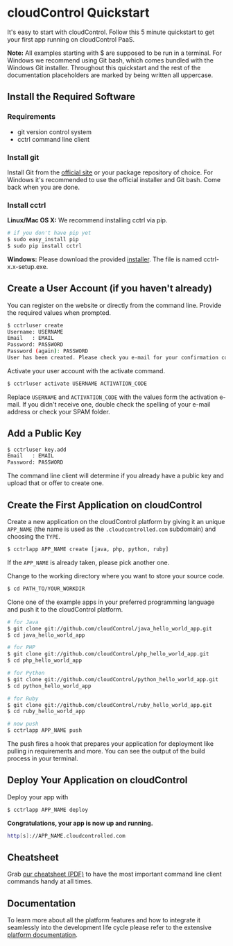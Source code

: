 # cloudControl Quickstart

It's easy to start with cloudControl. Follow this 5 minute quickstart to get your first app running on cloudControl PaaS.

**Note:** All examples starting with $ are supposed to be run in a terminal. For Windows we recommend using Git bash, which comes bundled with the Windows Git installer. Throughout this quickstart and the rest of the documentation placeholders are marked by being written all uppercase.

## Install the Required Software

### Requirements

* git version control system
* cctrl command line client

### Install git

Install Git from the [official site](http://git-scm.com/) or your package repository of choice. For Windows it's recommended to use the official installer and Git bash. Come back when you are done.

### Install cctrl

**Linux/Mac OS X:** We recommend installing cctrl via pip.

~~~bash
# if you don't have pip yet
$ sudo easy_install pip
$ sudo pip install cctrl
~~~

**Windows:** Please download the provided [installer](http://cctrl.s3-website-eu-west-1.amazonaws.com/#windows/). The file is named cctrl-x.x-setup.exe.

## Create a User Account (if you haven't already)

You can register on the website or directly from the command line. Provide the required values when prompted.

~~~bash
$ cctrluser create
Username: USERNAME
Email   : EMAIL
Password: PASSWORD
Password (again): PASSWORD
User has been created. Please check you e-mail for your confirmation code.
~~~

Activate your user account with the activate command.

~~~bash
$ cctrluser activate USERNAME ACTIVATION_CODE
~~~

Replace `USERNAME` and `ACTIVATION_CODE` with the values form the activation e-mail. If you didn't receive one, double check the spelling of your e-mail address or check your SPAM folder.

## Add a Public Key

~~~bash
$ cctrluser key.add
Email   : EMAIL
Password: PASSWORD
~~~

The command line client will determine if you already have a public key and upload that or offer to create one.

## Create the First Application on cloudControl

Create a new application on the cloudControl platform by giving it an unique `APP_NAME` (the name is used as the `.cloudcontrolled.com` subdomain) and choosing the `TYPE`.

~~~bash
$ cctrlapp APP_NAME create [java, php, python, ruby]
~~~

If the `APP_NAME` is already taken, please pick another one.

Change to the working directory where you want to store your source code.

~~~bash
$ cd PATH_TO/YOUR_WORKDIR
~~~

Clone one of the example apps in your preferred programming language and push it to the cloudControl platform.

~~~bash
# for Java
$ git clone git://github.com/cloudControl/java_hello_world_app.git
$ cd java_hello_world_app

# for PHP
$ git clone git://github.com/cloudControl/php_hello_world_app.git
$ cd php_hello_world_app

# for Python
$ git clone git://github.com/cloudControl/python_hello_world_app.git
$ cd python_hello_world_app

# for Ruby
$ git clone git://github.com/cloudControl/ruby_hello_world_app.git
$ cd ruby_hello_world_app

# now push
$ cctrlapp APP_NAME push
~~~

The push fires a hook that prepares your application for deployment like pulling in requirements and more. You can see the output of the build process in your terminal.

## Deploy Your Application on cloudControl

Deploy your app with

~~~bash
$ cctrlapp APP_NAME deploy
~~~

**Congratulations, your app is now up and running.**

~~~bash
http[s]://APP_NAME.cloudcontrolled.com
~~~

## Cheatsheet

Grab [our cheatsheet (PDF)](https://www.cloudcontrol.com/dev-center/cctrl_cheatsheet.pdf) to have the most important command line client commands handy at all times.

## Documentation

To learn more about all the platform features and how to integrate it seamlessly into the development life cycle please refer to the extensive [platform documentation](https://www.cloudcontrol.com/dev-center/Platform%20Documentation).

